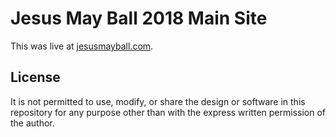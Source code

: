 # Jesus May Ball 2018 Main Site

This was live at [jesusmayball.com](https://jesusmayball.com).

## License
It is not permitted to use, modify, or share the design or software in this repository for any purpose other than with the express written permission of the author.
